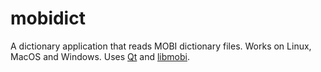 # mobidict

A dictionary application that reads MOBI dictionary files. Works on Linux, MacOS and Windows. Uses [Qt](https://www.qt-project.org) and [libmobi](https://github.com/bfabiszewski/libmobi).
